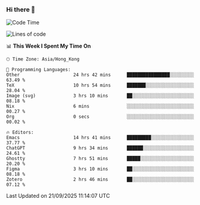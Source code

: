 ### Hi there 👋

<!--
**nicehiro/nicehiro** is a ✨ _special_ ✨ repository because its `README.md` (this file) appears on your GitHub profile.

Here are some ideas to get you started:

- 🔭 I’m currently working on ...
- 🌱 I’m currently learning ...
- 👯 I’m looking to collaborate on ...
- 🤔 I’m looking for help with ...
- 💬 Ask me about ...
- 📫 How to reach me: ...
- 😄 Pronouns: ...
- ⚡ Fun fact: ...
-->

<!--START_SECTION:waka-->
![Code Time](http://img.shields.io/badge/Code%20Time-1%2C056%20hrs-blue)

![Lines of code](https://img.shields.io/badge/From%20Hello%20World%20I%27ve%20Written-1.9%20million%20lines%20of%20code-blue)

📊 **This Week I Spent My Time On** 

```text
🕑︎ Time Zone: Asia/Hong_Kong

💬 Programming Languages: 
Other                    24 hrs 42 mins      ████████████████░░░░░░░░░   63.49 % 
TeX                      10 hrs 54 mins      ███████░░░░░░░░░░░░░░░░░░   28.04 % 
Image (svg)              3 hrs 10 mins       ██░░░░░░░░░░░░░░░░░░░░░░░   08.18 % 
Nix                      6 mins              ░░░░░░░░░░░░░░░░░░░░░░░░░   00.27 % 
Org                      0 secs              ░░░░░░░░░░░░░░░░░░░░░░░░░   00.02 % 

🔥 Editors: 
Emacs                    14 hrs 41 mins      █████████░░░░░░░░░░░░░░░░   37.77 % 
ChatGPT                  9 hrs 34 mins       ██████░░░░░░░░░░░░░░░░░░░   24.61 % 
Ghostty                  7 hrs 51 mins       █████░░░░░░░░░░░░░░░░░░░░   20.20 % 
Figma                    3 hrs 10 mins       ██░░░░░░░░░░░░░░░░░░░░░░░   08.18 % 
Zotero                   2 hrs 46 mins       ██░░░░░░░░░░░░░░░░░░░░░░░   07.12 % 
```


 Last Updated on 21/09/2025 11:14:07 UTC
<!--END_SECTION:waka-->
